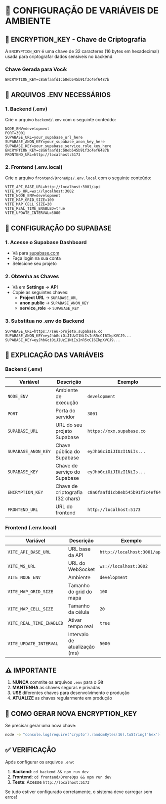 # 🔧 **CONFIGURAÇÃO DE VARIÁVEIS DE AMBIENTE**

## 🔐 **ENCRYPTION_KEY - Chave de Criptografia**

A `ENCRYPTION_KEY` é uma chave de 32 caracteres (16 bytes em hexadecimal) usada para criptografar dados sensíveis no backend.

### **Chave Gerada para Você:**

```
ENCRYPTION_KEY=c8a6faafd1cb8eb545b91f3c4ef6487b
```

## 📁 **ARQUIVOS .ENV NECESSÁRIOS**

### **1. Backend (.env)**

Crie o arquivo `backend/.env` com o seguinte conteúdo:

```env
NODE_ENV=development
PORT=3001
SUPABASE_URL=your_supabase_url_here
SUPABASE_ANON_KEY=your_supabase_anon_key_here
SUPABASE_KEY=your_supabase_service_role_key_here
ENCRYPTION_KEY=c8a6faafd1cb8eb545b91f3c4ef6487b
FRONTEND_URL=http://localhost:5173
```

### **2. Frontend (.env.local)**

Crie o arquivo `frontend/DroneOps/.env.local` com o seguinte conteúdo:

```env
VITE_API_BASE_URL=http://localhost:3001/api
VITE_WS_URL=ws://localhost:3002
VITE_NODE_ENV=development
VITE_MAP_GRID_SIZE=100
VITE_MAP_CELL_SIZE=20
VITE_REAL_TIME_ENABLED=true
VITE_UPDATE_INTERVAL=5000
```

## 🔑 **CONFIGURAÇÃO DO SUPABASE**

### **1. Acesse o Supabase Dashboard**

- Vá para [supabase.com](https://supabase.com)
- Faça login na sua conta
- Selecione seu projeto

### **2. Obtenha as Chaves**

- Vá em **Settings** → **API**
- Copie as seguintes chaves:
  - **Project URL** → `SUPABASE_URL`
  - **anon public** → `SUPABASE_ANON_KEY`
  - **service_role** → `SUPABASE_KEY`

### **3. Substitua no .env do Backend**

```env
SUPABASE_URL=https://seu-projeto.supabase.co
SUPABASE_ANON_KEY=eyJhbGciOiJIUzI1NiIsInR5cCI6IkpXVCJ9...
SUPABASE_KEY=eyJhbGciOiJIUzI1NiIsInR5cCI6IkpXVCJ9...
```

## 🚀 **EXPLICAÇÃO DAS VARIÁVEIS**

### **Backend (.env)**

| Variável            | Descrição                        | Exemplo                            |
| ------------------- | -------------------------------- | ---------------------------------- |
| `NODE_ENV`          | Ambiente de execução             | `development`                      |
| `PORT`              | Porta do servidor                | `3001`                             |
| `SUPABASE_URL`      | URL do seu projeto Supabase      | `https://xxx.supabase.co`          |
| `SUPABASE_ANON_KEY` | Chave pública do Supabase        | `eyJhbGciOiJIUzI1NiIs...`          |
| `SUPABASE_KEY`      | Chave de serviço do Supabase     | `eyJhbGciOiJIUzI1NiIs...`          |
| `ENCRYPTION_KEY`    | Chave de criptografia (32 chars) | `c8a6faafd1cb8eb545b91f3c4ef6487b` |
| `FRONTEND_URL`      | URL do frontend                  | `http://localhost:5173`            |

### **Frontend (.env.local)**

| Variável                 | Descrição                     | Exemplo                     |
| ------------------------ | ----------------------------- | --------------------------- |
| `VITE_API_BASE_URL`      | URL base da API               | `http://localhost:3001/api` |
| `VITE_WS_URL`            | URL do WebSocket              | `ws://localhost:3002`       |
| `VITE_NODE_ENV`          | Ambiente                      | `development`               |
| `VITE_MAP_GRID_SIZE`     | Tamanho do grid do mapa       | `100`                       |
| `VITE_MAP_CELL_SIZE`     | Tamanho da célula             | `20`                        |
| `VITE_REAL_TIME_ENABLED` | Ativar tempo real             | `true`                      |
| `VITE_UPDATE_INTERVAL`   | Intervalo de atualização (ms) | `5000`                      |

## ⚠️ **IMPORTANTE**

1. **NUNCA** commite os arquivos `.env` para o Git
2. **MANTENHA** as chaves seguras e privadas
3. **USE** diferentes chaves para desenvolvimento e produção
4. **ATUALIZE** as chaves regularmente em produção

## 🔄 **COMO GERAR NOVA ENCRYPTION_KEY**

Se precisar gerar uma nova chave:

```bash
node -e "console.log(require('crypto').randomBytes(16).toString('hex'))"
```

## ✅ **VERIFICAÇÃO**

Após configurar os arquivos `.env`:

1. **Backend**: `cd backend && npm run dev`
2. **Frontend**: `cd frontend/DroneOps && npm run dev`
3. **Teste**: Acesse `http://localhost:5173`

Se tudo estiver configurado corretamente, o sistema deve carregar sem erros!
